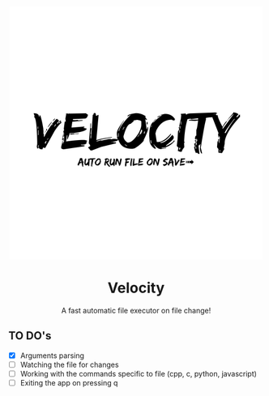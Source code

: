 <p align='center'>
  <img align='center' src="./images/velocity-logo.png"/>
</p>
<h1 align="center"> Velocity </h1>

<p align='center'>
A fast automatic file executor on file change!
</p>

## TO DO's 

- [x] Arguments parsing
- [ ] Watching the file for changes
- [ ] Working with the commands specific to file (cpp, c, python, javascript)
- [ ] Exiting the app on pressing q
